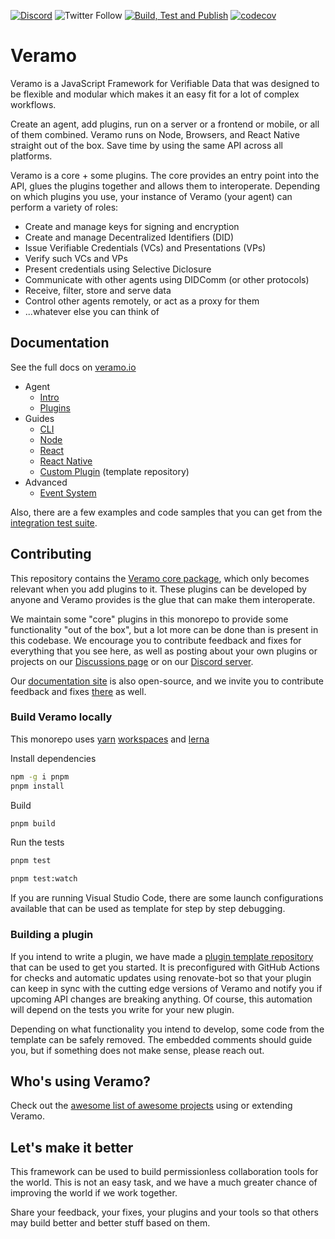 [![Discord](https://img.shields.io/discord/878293684620234752?logo=discord&logoColor=white&style=flat-square)](https://discord.gg/huwyNfVkhe)
![Twitter Follow](https://img.shields.io/twitter/follow/veramolabs?logo=twitter&style=flat-square)
[![Build, Test and Publish](https://github.com/uport-project/veramo/workflows/Build,%20Test%20and%20Publish/badge.svg?branch=next)](https://github.com/uport-project/veramo/actions?query=workflow%3A%22Build%2C+Test+and+Publish%22)
[![codecov](https://codecov.io/gh/uport-project/veramo/branch/next/graph/badge.svg)](https://codecov.io/gh/uport-project/veramo)

# Veramo

Veramo is a JavaScript Framework for Verifiable Data that was designed to be flexible and modular which makes it an easy
fit for a lot of complex workflows.

Create an agent, add plugins, run on a server or a frontend or mobile, or all of them combined. Veramo runs on Node,
Browsers, and React Native straight out of the box. Save time by using the same API across all platforms.

Veramo is a core + some plugins. The core provides an entry point into the API, glues the plugins together and allows
them to interoperate. Depending on which plugins you use, your instance of Veramo (your agent) can perform a variety of
roles:

* Create and manage keys for signing and encryption
* Create and manage Decentralized Identifiers (DID)
* Issue Verifiable Credentials (VCs) and Presentations (VPs)
* Verify such VCs and VPs
* Present credentials using Selective Diclosure
* Communicate with other agents using DIDComm (or other protocols)
* Receive, filter, store and serve data
* Control other agents remotely, or act as a proxy for them
* ...whatever else you can think of

## Documentation

See the full docs on [veramo.io](https://veramo.io)

- Agent
    - [Intro](https://veramo.io/docs/veramo_agent/introduction)
    - [Plugins](https://veramo.io/docs/veramo_agent/plugins)
- Guides
    - [CLI](https://veramo.io/docs/veramo_agent/cli_tool)
    - [Node](https://veramo.io/docs/node_tutorials/node_setup_identifiers)
    - [React](https://veramo.io/docs/react_tutorials/react_setup_resolver)
    - [React Native](https://veramo.io/docs/react_native_tutorials/react_native_setup_identifers)
    - [Custom Plugin](https://github.com/uport-project/veramo-plugin) (template repository)
- Advanced
    - [Event System](https://veramo.io/docs/veramo_agent/event_system)

Also, there are a few examples and code samples that you can get from
the [integration test suite](https://github.com/uport-project/veramo/tree/next/__tests__/shared).

## Contributing

This repository contains the [Veramo core package](https://github.com/uport-project/veramo/tree/next/packages/core),
which only becomes relevant when you add plugins to it. These plugins can be developed by anyone and Veramo provides is
the glue that can make them interoperate.

We maintain some "core" plugins in this monorepo to provide some functionality "out of the box", but a lot more can be
done than is present in this codebase. We encourage you to contribute feedback and fixes for everything that you see
here, as well as posting about your own plugins or projects on
our [Discussions page](https://github.com/uport-project/veramo/discussions/categories/show-and-tell) or on
our [Discord server](https://discord.gg/AEtRtyntEC).

Our [documentation site](https://veramo.io/) is also open-source, and we invite you to contribute feedback and
fixes [there](https://github.com/uport-project/veramo-website) as well.

### Build Veramo locally

This monorepo uses [yarn](https://yarnpkg.com/) [workspaces](https://classic.yarnpkg.com/en/docs/workspaces/)
and [lerna](https://lerna.js.org/)

Install dependencies

```bash
npm -g i pnpm
pnpm install
```

Build

```bash
pnpm build
```

Run the tests

```bash
pnpm test
```

```bash
pnpm test:watch
```

If you are running Visual Studio Code, there are some launch configurations available that can be used as template for
step by step debugging.

### Building a plugin

If you intend to write a plugin, we have made
a [plugin template repository](https://github.com/uport-project/veramo-plugin) that can be used to get you started. It
is preconfigured with GitHub Actions for checks and automatic updates using renovate-bot so that your plugin can keep in
sync with the cutting edge versions of Veramo and notify you if upcoming API changes are breaking anything. Of course,
this automation will depend on the tests you write for your new plugin.

Depending on what functionality you intend to develop, some code from the template can be safely removed. The embedded
comments should guide you, but if something does not make sense, please reach out.

## Who's using Veramo?

Check out the [awesome list of awesome projects](./AWESOME.md) using or extending Veramo.

## Let's make it better

This framework can be used to build permissionless collaboration tools for the world. This is not an easy task, and we
have a much greater chance of improving the world if we work together.

Share your feedback, your fixes, your plugins and your tools so that others may build better and better stuff based on
them.
